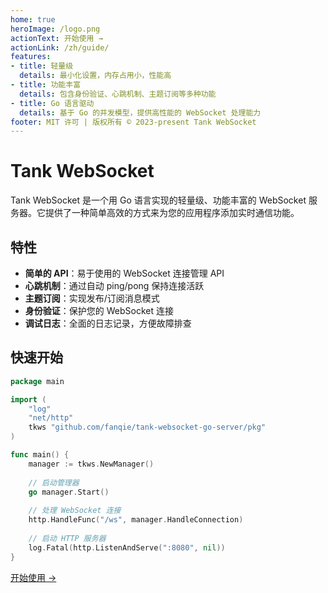 ```yaml
---
home: true
heroImage: /logo.png
actionText: 开始使用 →
actionLink: /zh/guide/
features:
- title: 轻量级
  details: 最小化设置，内存占用小，性能高
- title: 功能丰富
  details: 包含身份验证、心跳机制、主题订阅等多种功能
- title: Go 语言驱动
  details: 基于 Go 的并发模型，提供高性能的 WebSocket 处理能力
footer: MIT 许可 | 版权所有 © 2023-present Tank WebSocket
---
```


# Tank WebSocket

Tank WebSocket 是一个用 Go 语言实现的轻量级、功能丰富的 WebSocket 服务器。它提供了一种简单高效的方式来为您的应用程序添加实时通信功能。

## 特性

- **简单的 API**：易于使用的 WebSocket 连接管理 API
- **心跳机制**：通过自动 ping/pong 保持连接活跃
- **主题订阅**：实现发布/订阅消息模式
- **身份验证**：保护您的 WebSocket 连接
- **调试日志**：全面的日志记录，方便故障排查

## 快速开始

```go
package main

import (
    "log"
    "net/http"
    tkws "github.com/fanqie/tank-websocket-go-server/pkg"
)

func main() {
    manager := tkws.NewManager()
    
    // 启动管理器
    go manager.Start()
    
    // 处理 WebSocket 连接
    http.HandleFunc("/ws", manager.HandleConnection)
    
    // 启动 HTTP 服务器
    log.Fatal(http.ListenAndServe(":8080", nil))
}
```

[开始使用 →](/zh/guide/) 